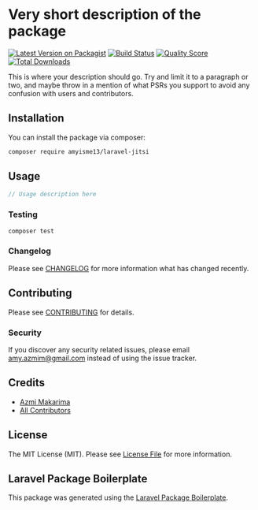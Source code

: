 # Very short description of the package

[![Latest Version on Packagist](https://img.shields.io/packagist/v/amyisme13/laravel-jitsi.svg?style=flat-square)](https://packagist.org/packages/amyisme13/laravel-jitsi)
[![Build Status](https://img.shields.io/travis/amyisme13/laravel-jitsi/master.svg?style=flat-square)](https://travis-ci.org/amyisme13/laravel-jitsi)
[![Quality Score](https://img.shields.io/scrutinizer/g/amyisme13/laravel-jitsi.svg?style=flat-square)](https://scrutinizer-ci.com/g/amyisme13/laravel-jitsi)
[![Total Downloads](https://img.shields.io/packagist/dt/amyisme13/laravel-jitsi.svg?style=flat-square)](https://packagist.org/packages/amyisme13/laravel-jitsi)

This is where your description should go. Try and limit it to a paragraph or two, and maybe throw in a mention of what PSRs you support to avoid any confusion with users and contributors.

## Installation

You can install the package via composer:

```bash
composer require amyisme13/laravel-jitsi
```

## Usage

``` php
// Usage description here
```

### Testing

``` bash
composer test
```

### Changelog

Please see [CHANGELOG](CHANGELOG.md) for more information what has changed recently.

## Contributing

Please see [CONTRIBUTING](CONTRIBUTING.md) for details.

### Security

If you discover any security related issues, please email amy.azmim@gmail.com instead of using the issue tracker.

## Credits

- [Azmi Makarima](https://github.com/amyisme13)
- [All Contributors](../../contributors)

## License

The MIT License (MIT). Please see [License File](LICENSE.md) for more information.

## Laravel Package Boilerplate

This package was generated using the [Laravel Package Boilerplate](https://laravelpackageboilerplate.com).